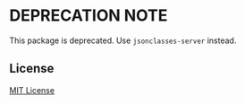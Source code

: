 # DEPRECATION NOTE
This package is deprecated. Use `jsonclasses-server` instead.

## License

[MIT License](https://github.com/fillmula/jsonclasses-flask/blob/master/LICENSE)
